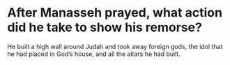 # After Manasseh prayed, what action did he take to show his remorse?

He built a high wall around Judah and took away foreign gods, the idol that he had placed in God’s house, and all the altars he had built.
